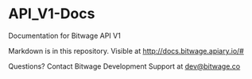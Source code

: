 # API_V1-Docs
Documentation for Bitwage API V1

Markdown is in this repository. Visible at http://docs.bitwage.apiary.io/#

Questions? Contact Bitwage Development Support at dev@bitwage.co
